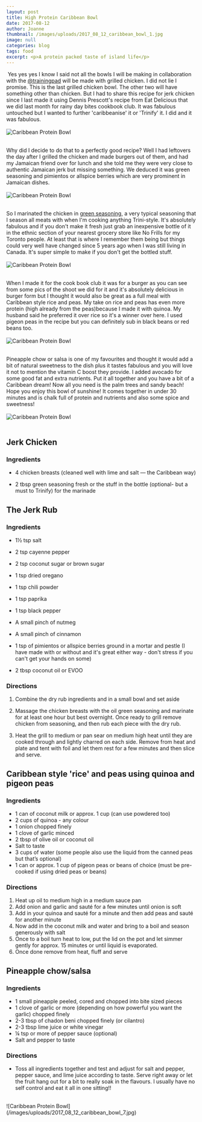 ```yaml
---
layout: post
title: High Protein Caribbean Bowl
date: 2017-08-12
author: Joanne
thumbnail: /images/uploads/2017_08_12_caribbean_bowl_1.jpg
image: null
categories: blog
tags: food
excerpt: <p>A protein packed taste of island life</p>
---
```

​
Yes yes yes I know I said not all the bowls I will be making in collaboration with the [@trainingpad](https://www.instagram.com/trainingpad) will be made with grilled chicken. I did not lie I promise. This is the last grilled chicken bowl. The other two will have something other than chicken.  But I had to share this recipe for jerk chicken since I last made it using Dennis Prescott's recipe from Eat Delicious that we did last month for rainy day bites cookbook club. It was fabulous untouched but I wanted to further 'caribbeanise' it or 'Trinify' it. I did and it was fabulous.
<br>
<br>
![Caribbean Protein Bowl](/images/uploads/2017_08_12_caribbean_bowl_2.jpg)
<br>
<br>

Why did I decide to do that to a perfectly good recipe?  Well I had leftovers the day after I grilled the chicken and made burgers out of them, and had my Jamaican friend over for lunch and she told me they were very close to authentic Jamaican jerk but missing something.  We deduced it was green seasoning and pimientos or allspice berries which are very prominent in Jamaican dishes.
<br>
<br>
![Caribbean Protein Bowl](/images/uploads/2017_08_12_caribbean_bowl_3.jpg)
<br>
<br>

So I marinated the chicken in [green seasoning](https://www.oliveandmango.com/green-seasoning), a very typical seasoning that I season all meats with when I'm cooking anything Trini-style. It's absolutely fabulous and if you don't make it fresh just grab an inexpensive bottle of it in the ethnic section of your nearest grocery store like No Frills for my Toronto people. At least that is where I remember them being but things could very well have changed since 5 years ago when I was still living in Canada. It's super simple to make if you don't get the bottled stuff.
<br>
<br>
![Caribbean Protein Bowl](/images/uploads/2017_08_12_caribbean_bowl_4.jpg)
<br>
<br>

When I made it for the cook book club it was for a burger as you can see from some pics of the shoot we did for it and it's absolutely delicious in burger form  but I thought it would also be great as a full meal with Caribbean style rice and peas. My take on rice and peas has even more protein (high already from the peas)because I made it with quinoa. My husband said he preferred it over rice so it's a winner over here.  I used pigeon peas in the recipe but you can definitely sub in black beans or red beans too.
<br>
<br>
![Caribbean Protein Bowl](/images/uploads/2017_08_12_caribbean_bowl_5.jpg)
<br>
<br>

Pineapple chow or salsa is one of my favourites and thought it would add a bit of natural sweetness to the dish plus it tastes fabulous and you will love it not to mention the vitamin C boost they provide. I added avocado for some good fat and extra nutrients.  Put it all together and you have a bit of a Caribbean dream! Now all you need is the palm trees and sandy beach! Hope you enjoy this bowl of sunshine! It comes together in under 30 minutes and is chalk full of protein and nutrients and also some spice and sweetness!
<br>
<br>
![Caribbean Protein Bowl](/images/uploads/2017_08_12_caribbean_bowl_6.jpg)
<br>
<br>

## Jerk Chicken

### Ingredients

* 4 chicken breasts (cleaned well with lime and salt &mdash; the Caribbean way)

* 2 tbsp green seasoning fresh or the stuff in the bottle (optional- but a must to Trinify) for the marinade


## The Jerk Rub

### Ingredients

* 1&frac12; tsp salt

* 2 tsp cayenne pepper

* 2 tsp coconut sugar or brown sugar

* 1 tsp dried oregano

* 1 tsp chili powder

* 1 tsp paprika

* 1 tsp black pepper

* A small pinch of nutmeg

* A small pinch of cinnamon

* 1 tsp of pimientos or allspice berries ground in a mortar and pestle (I have made with or without and it's great either way - don't stress if you can't get your hands on some)

* 2 tbsp coconut oil or EVOO

### Directions

1. Combine the dry rub ingredients and in a small bowl and set aside

1. Massage the chicken breasts with the oil green seasoning and marinate for at least one hour but best overnight. Once ready to grill remove chicken from seasoning, and then rub each piece with the dry rub.

1. Heat the grill to medium or pan sear on medium high heat until they are cooked through and  lightly charred on each side. Remove from heat and plate and tent with foil and let them rest for a few minutes and then slice and serve.


## Caribbean style 'rice' and peas using quinoa and pigeon peas

### Ingredients

* 1 can of coconut milk or approx. 1 cup (can use powdered too)
* 2 cups of quinoa - any colour
* 1 onion chopped finely
* 1 clove of garlic minced
* 2 tbsp of olive oil or coconut oil
* Salt to taste
* 3 cups of water (some people also use the liquid from the canned peas but that’s optional)
* 1 can or approx. 1 cup of pigeon peas or beans of choice (must be pre-cooked if using dried peas or beans)  

### Directions 

1. Heat up oil to medium high in a medium sauce pan 
2. Add onion and garlic and sauté for a few minutes until onion is soft 
3. Add in your quinoa and sauté for a minute and then add peas and sauté for another minute 
4. Now add in the coconut milk and water and bring to a boil and season generously with salt 
5. Once to a boil turn heat to low, put the lid on the pot and let simmer gently for approx. 15 minutes or until liquid is evaporated.  
6. Once done remove from heat, fluff and serve  


## Pineapple chow/salsa

### Ingredients

* 1 small pineapple peeled, cored and chopped into bite sized pieces
* 1 clove of garlic or more (depending on how powerful you want the garlic) chopped finely
* 2-3 tbsp of chadon beni chopped finely (or cilantro)
* 2-3 tbsp lime juice or white vinegar
* ¼ tsp or more of pepper sauce (optional)
* Salt and pepper to taste  

### Directions

* Toss all ingredients together and test and adjust for salt and pepper, pepper sauce, and lime juice according to taste. Serve right away or let the fruit hang out for a bit to really soak in the flavours. I usually have no self control and eat it all in one sitting!!

<br>
![Caribbean Protein Bowl](/images/uploads/2017_08_12_caribbean_bowl_7.jpg)
